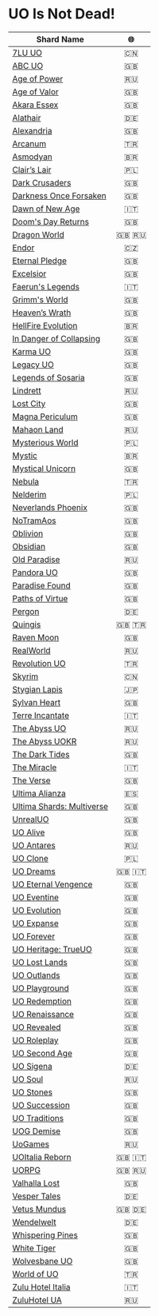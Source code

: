 # UO Is Not Dead!

| Shard Name                                                            | :globe_with_meridians: |
| --------------------------------------------------------------------- | :--------------------: |
| [7LU UO](http://www.7lu.com/)                                         |          :cn:          |
| [ABC UO](http://www.abcuo.com/)                                       |          :gb:          |
| [Age of Power](https://aop.x-mx.net)                                  |          :ru:          |
| [Age of Valor](http://www.uovalor.com/)                               |          :gb:          |
| [Akara Essex](http://www.akaraessex.com/)                             |          :gb:          |
| [Alathair](http://www.alathair.de/)                                   |          :de:          |
| [Alexandria](http://www.easyuo.com/forum/viewforum.php?f=42)          |          :gb:          |
| [Arcanum](https://duckduckgo.com/?q=arcanum.gen.tr)                   |          :tr:          |
| [Asmodyan](https://asmodyan.com.br/)                                  |        :brazil:        |
| [Clair’s Lair](http://www.uo-cl.com/)                                 |        :poland:        |
| [Dark Crusaders](http://www.darkcrusaders-uo.webs.com/)               |          :gb:          |
| [Darkness Once Forsaken](http://darkness-once-forsaken.com)           |          :gb:          |
| [Dawn of New Age](https://dawnofanewage.it)                           |          :it:          |
| [Doom's Day Returns](https://doomsdayreturns.webs.com)                |          :gb:          |
| [Dragon World](http://www.drw.ru/en/)                                 |       :gb: :ru:        |
| [Endor](http://www.endor.cz/)                                         |    :czech_republic:    |
| [Eternal Pledge](http://eternalpledgeuo.webs.com/)                    |          :gb:          |
| [Excelsior](http://www.uoex.net/)                                     |          :gb:          |
| [Faerun's Legends](http://faerunslegends.net)                         |          :it:          |
| [Grimm's World](https://jdgeorge2014.wixsite.com/grimmsworld)         |          :gb:          |
| [Heaven’s Wrath](http://grheavenswrath.webs.com/)                     |          :gb:          |
| [HellFire Evolution](http://www.hfshard.com.br/)                      |        :brazil:        |
| [In Danger of Collapsing](http://www.mondains.com/)                   |          :gb:          |
| [Karma UO](https://duckduckgo.com/?q=karmauo.com)                     |          :gb:          |
| [Legacy UO](http://legacy-uo.com/)                                    |          :gb:          |
| [Legends of Sosaria](https://www.legendsofsosaria.com)                |          :gb:          |
| [Lindrett](https://lindrett.ru/)                                      |          :ru:          |
| [Lost City](http://www.lostcityshard.com/)                            |          :gb:          |
| [Magna Periculum](http://magnapericulum.com)                          |          :gb:          |
| [Mahaon Land](http://mahaon.land/)                                    |          :ru:          |
| [Mysterious World](http://www.mw-shard.pl/)                           |        :poland:        |
| [Mystic](https://mystic.com.br/)                                      |        :brazil:        |
| [Mystical Unicorn](https://mu2ndcoming.wixsite.com/mysticalunicorn)   |          :gb:          |
| [Nebula](https://duckduckgo.com/?q=www.nebula.web.tr)                 |          :tr:          |
| [Nelderim](http://www.nelderim.org/)                                  |        :poland:        |
| [Neverlands Phoenix](https://duckduckgo.com/?q=neverlandsphoenix.org) |          :gb:          |
| [NoTramAos](http://notramaos.com)                                     |          :gb:          |
| [Oblivion](http://oblivionshard.wikidot.com/)                         |          :gb:          |
| [Obsidian](http://dxgaming.com/obsidian/status.php)                   |          :gb:          |
| [Old Paradise](http://oldp.net/)                                      |          :ru:          |
| [Pandora UO](http://www.pandorauo.com/)                               |          :gb:          |
| [Paradise Found](http://paradisefounduo.com/content.php)              |          :gb:          |
| [Paths of Virtue](https://uopathsofvirtue.com)                        |          :gb:          |
| [Pergon](http://www.welt-pergon.de/)                                  |          :de:          |
| [Quingis](https://www.quingis.com/?lang=en)                           |       :gb: :tr:        |
| [Raven Moon](https://uoravenmoon.wixsite.com/website)                 |          :gb:          |
| [RealWorld](http://www.realworld.su/)                                 |          :ru:          |
| [Revolution UO](http://www.revolutionuo.net/)                         |          :tr:          |
| [Skyrim](https://www.myuo.info/)                                      |          :cn:          |
| [Stygian Lapis](https://w.atwiki.jp/stygianlapis/)                    |          :jp:          |
| [Sylvan Heart](https://duckduckgo.com/?q=sylvandreams.co.uk)          |          :gb:          |
| [Terre Incantate](http://www.terreincantate.com)                      |          :it:          |
| [The Abyss UO](http://uo.theabyss.ru/)                                |          :ru:          |
| [The Abyss UOKR](http://runuo.theabyss.ru/)                           |          :ru:          |
| [The Dark Tides](http://thedarktides.com)                             |          :gb:          |
| [The Miracle](https://themiraclegdr.com/)                             |          :it:          |
| [The Verse](http://theverse.forumotion.com)                           |          :gb:          |
| [Ultima Alianza](https://ultima-alianza.com)                          |          :es:          |
| [Ultima Shards: Multiverse](https://ultima-shards.com)                |          :gb:          |
| [UnrealUO](http://uo.unreal.us/)                                      |          :gb:          |
| [UO Alive](https://uoalive.com)                                       |          :gb:          |
| [UO Antares](http://bestuo.ru/)                                       |          :ru:          |
| [UO Clone](http://www.uoclone.pl/)                                    |        :poland:        |
| [UO Dreams](http://www.uodreams.com)                                  |       :gb: :it:        |
| [UO Eternal Vengence](https://uoevhome.webs.com)                      |          :gb:          |
| [UO Eventine](https://duckduckgo.com/?q=uoeventine.net)               |          :gb:          |
| [UO Evolution](http://www.uoevolution.com/)                           |          :gb:          |
| [UO Expanse](http://www.uoexpanse.com/)                               |          :gb:          |
| [UO Forever](http://www.uoforever.com/)                               |          :gb:          |
| [UO Heritage: TrueUO](https://trueuo.com/)                            |          :gb:          |
| [UO Lost Lands](https://uolostlands.com)                              |          :gb:          |
| [UO Outlands](https://uooutlands.com)                                 |          :gb:          |
| [UO Playground](http://uoplayground.weebly.com/)                      |          :gb:          |
| [UO Redemption](https://duckduckgo.com/?q=uoredemption.com)           |          :gb:          |
| [UO Renaissance](http://www.uorenaissance.com/)                       |          :gb:          |
| [UO Revealed](http://uorevealed.com/)                                 |          :gb:          |
| [UO Roleplay](http://www.uoroleplay.com/)                             |          :gb:          |
| [UO Second Age](http://www.uosecondage.com/)                          |          :gb:          |
| [UO Sigena](http://www.uosigena.de/home/index.php)                    |          :de:          |
| [UO Soul](http://ultima-online.at.ua/)                                |          :ru:          |
| [UO Stones](https://uostones.ucoz.net)                                |          :gb:          |
| [UO Succession](https://www.uosuccession.com)                         |          :gb:          |
| [UO Traditions](http://www.uotraditions.com/)                         |          :gb:          |
| [UOG Demise](https://www.uogdemise.com)                               |          :gb:          |
| [UoGames](https://uogames.ru/)                                        |          :ru:          |
| [UOItalia Reborn](https://www.uoitalia.net/en/)                       |       :gb: :it:        |
| [UORPG](http://en.uorpg.net/)                                         |       :gb: :ru:        |
| [Valhalla Lost](http://valhallalost.com/)                             |          :gb:          |
| [Vesper Tales](http://www.vespertales.de/)                            |          :de:          |
| [Vetus Mundus](https://vetus-mundus.de/)                              |       :gb: :de:        |
| [Wendelwelt](http://www.wendelwelt.net/features.php)                  |          :de:          |
| [Whispering Pines](http://wpshard.com/)                               |          :gb:          |
| [White Tiger](https://white-tiger.rpg-board.net)                      |          :gb:          |
| [Wolvesbane UO](https://wolvesbaneuo.com)                             |          :gb:          |
| [World of UO](http://www.worldofuo.com/)                              |          :tr:          |
| [Zulu Hotel Italia](https://www.zhi.it/)                              |          :it:          |
| [ZuluHotel UA](http://zuluhotel.net.ua/)                              |          :ru:          |
